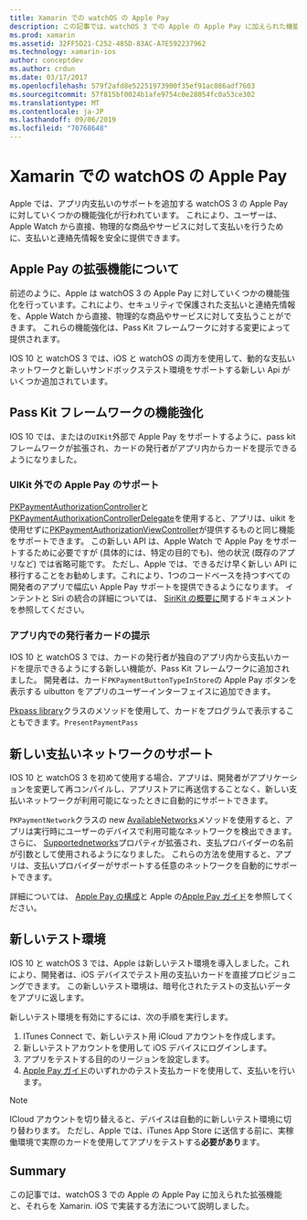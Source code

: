 ```yaml
---
title: Xamarin での watchOS の Apple Pay
description: この記事では、watchOS 3 での Apple の Apple Pay に加えられた機能強化と、Xamarin での Apple Watch の実装方法について説明します。
ms.prod: xamarin
ms.assetid: 32FF5D21-C252-485D-83AC-A7E592237962
ms.technology: xamarin-ios
author: conceptdev
ms.author: crdun
ms.date: 03/17/2017
ms.openlocfilehash: 579f2afd8e52251973900f35ef91ac086adf7603
ms.sourcegitcommit: 57f815bf0024b1afe9754c0e28054fc0a53ce302
ms.translationtype: MT
ms.contentlocale: ja-JP
ms.lasthandoff: 09/06/2019
ms.locfileid: "70768648"
---
```

# <a name="apple-pay-on-watchos-in-xamarin"></a>Xamarin での watchOS の Apple Pay

Apple では、アプリ内支払いのサポートを追加する watchOS 3 の Apple Pay に対していくつかの機能強化が行われています。 これにより、ユーザーは、Apple Watch から直接、物理的な商品やサービスに対して支払いを行うために、支払いと連絡先情報を安全に提供できます。

## <a name="about-apple-pay-enhancements"></a>Apple Pay の拡張機能について

前述のように、Apple は watchOS 3 の Apple Pay に対していくつかの機能強化を行っています。これにより、セキュリティで保護された支払いと連絡先情報を、Apple Watch から直接、物理的な商品やサービスに対して支払うことができます。 これらの機能強化は、Pass Kit フレームワークに対する変更によって提供されます。

IOS 10 と watchOS 3 では、iOS と watchOS の両方を使用して、動的な支払いネットワークと新しいサンドボックステスト環境をサポートする新しい Api がいくつか追加されています。

## <a name="passkit-framework-enhancements"></a>Pass Kit フレームワークの機能強化

IOS 10 では、またはの`UIKit`外部で Apple Pay をサポートするように、pass kit フレームワークが拡張され、カードの発行者がアプリ内からカードを提示できるようになりました。 

### <a name="supporting-apple-pay-outside-of-uikit"></a>UIKit 外での Apple Pay のサポート

[PKPaymentAuthorizationController](https://developer.apple.com/reference/passkit/pkpaymentauthorizationcontroller)と[PKPaymentAuthorixationControllerDelegate](https://developer.apple.com/reference/passkit/pkpaymentauthorizationcontrollerdelegate)を使用すると、アプリは、uikit を使用せずに[PKPaymentAuthorizationViewController](https://developer.apple.com/reference/passkit/pkpaymentauthorizationviewcontroller)が提供するものと同じ機能をサポートできます。 この新しい API は、Apple Watch で Apple Pay をサポートするために必要ですが (具体的には、特定の目的でも)、他の状況 (既存のアプリなど) では省略可能です。 ただし、Apple では、できるだけ早く新しい API に移行することをお勧めします。これにより、1つのコードベースを持つすべての開発者のアプリで幅広い Apple Pay サポートを提供できるようになります。 インテントと Siri の統合の詳細については、 [SiriKit の概要に](~/ios/platform/sirikit/index.md)関するドキュメントを参照してください。

### <a name="presenting-issuer-cards-from-within-apps"></a>アプリ内での発行者カードの提示

IOS 10 と watchOS 3 では、カードの発行者が独自のアプリ内から支払いカードを提示できるようにする新しい機能が、Pass Kit フレームワークに追加されました。 開発者は、カード`PKPaymentButtonTypeInStore`の Apple Pay ボタンを表示する uibutton をアプリのユーザーインターフェイスに追加できます。

[Pkpass library](https://developer.apple.com/reference/passkit/pkpasslibrary)クラスのメソッドを使用して、カードをプログラムで表示することもできます。`PresentPaymentPass`

## <a name="new-payment-network-support"></a>新しい支払いネットワークのサポート

IOS 10 と watchOS 3 を初めて使用する場合、アプリは、開発者がアプリケーションを変更して再コンパイルし、アプリストアに再送信することなく、新しい支払いネットワークが利用可能になったときに自動的にサポートできます。

`PKPaymentNetwork`クラスの new [AvailableNetworks](https://developer.apple.com/reference/passkit/pkpaymentrequest/1833288-availablenetworks)メソッドを使用すると、アプリは実行時にユーザーのデバイスで利用可能なネットワークを検出できます。 さらに、 [Supportednetworks](https://developer.apple.com/reference/passkit/pkpaymentrequest/1619329-supportednetworks)プロパティが拡張され、支払プロバイダーの名前が引数として使用されるようになりました。 これらの方法を使用すると、アプリは、支払いプロバイダーがサポートする任意のネットワークを自動的にサポートできます。

詳細については、 [Apple Pay の構成](~/ios/platform/apple-pay.md)と Apple の[Apple Pay ガイド](https://developer.apple.com/apple-pay/)を参照してください。

## <a name="new-testing-environment"></a>新しいテスト環境

IOS 10 と watchOS 3 では、Apple は新しいテスト環境を導入しました。これにより、開発者は、iOS デバイスでテスト用の支払いカードを直接プロビジョニングできます。 この新しいテスト環境は、暗号化されたテストの支払いデータをアプリに返します。

新しいテスト環境を有効にするには、次の手順を実行します。

1. ITunes Connect で、新しいテスト用 iCloud アカウントを作成します。
2. 新しいテストアカウントを使用して iOS デバイスにログインします。
3. アプリをテストする目的のリージョンを設定します。
4. [Apple Pay ガイド](https://developer.apple.com/apple-pay/)のいずれかのテスト支払カードを使用して、支払いを行います。

> [!NOTE]
> ICloud アカウントを切り替えると、デバイスは自動的に新しいテスト環境に切り替わります。 ただし、Apple では、iTunes App Store に送信する前に、実稼働環境で実際のカードを使用してアプリをテストする**必要があり**ます。

## <a name="summary"></a>Summary

この記事では、watchOS 3 での Apple の Apple Pay に加えられた拡張機能と、それらを Xamarin. iOS で実装する方法について説明しました。
